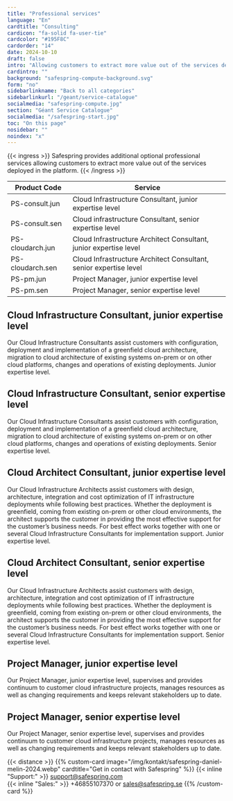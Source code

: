```yaml
---
title: "Professional services"
language: "En"
cardtitle: "Consulting"
cardicon: "fa-solid fa-user-tie"
cardcolor: "#195F8C"
cardorder: "14"
date: 2024-10-10
draft: false
intro: "Allowing customers to extract more value out of the services deployed in the platform"
cardintro: ""
background: "safespring-compute-background.svg"
form: "no"
sidebarlinkname: "Back to all categories"
sidebarlinkurl: "/geant/service-catalogue"
socialmedia: "safespring-compute.jpg"
section: "Géant Service Catalogue"
socialmedia: "/safespring-start.jpg"
toc: "On this page"
nosidebar: ""
noindex: "x"
---
```


{{< ingress >}}
Safespring provides additional optional professional services allowing customers to extract more value out of the services deployed in the platform.
{{< /ingress >}}

| Product Code     | Service                                                             |
|------------------|---------------------------------------------------------------------|
| PS-consult.jun   | Cloud Infrastructure   Consultant, junior expertise level           |
| PS-consult.sen   | Cloud infrastructure Consultant, senior expertise level             |
| PS-cloudarch.jun | Cloud Infrastructure Architect Consultant,   junior expertise level |
| PS-cloudarch.sen | Cloud Infrastructure Architect Consultant, senior expertise level   |
| PS-pm.jun        | Project Manager, junior   expertise level                           |
| PS-pm.sen        | Project Manager, senior expertise level                             |

## Cloud Infrastructure Consultant, junior expertise level
Our Cloud Infrastructure Consultants assist customers with configuration, deployment and implementation of a greenfield cloud architecture, migration to cloud architecture of existing systems on-prem or on other cloud platforms, changes and operations of existing deployments. Junior expertise level.

## Cloud Infrastructure Consultant, senior expertise level
Our Cloud Infrastructure Consultants assist customers with configuration, deployment and implementation of a greenfield cloud architecture, migration to cloud architecture of existing systems on-prem or on other cloud platforms, changes and operations of existing deployments. Senior expertise level.

## Cloud Architect Consultant, junior expertise level
Our Cloud Infrastructure Architects assist customers with design, architecture, integration and cost optimization of IT infrastructure deployments while following best practices. Whether the deployment is greenfield, coming from existing on-prem or other cloud environments, the architect supports the customer in providing the most effective support for the customer’s business needs. For best effect works together with one or several Cloud Infrastructure Consultants for implementation support. Junior expertise level.

## Cloud Architect Consultant, senior expertise level
Our Cloud Infrastructure Architects assist customers with design, architecture, integration and cost optimization of IT infrastructure deployments while following best practices. Whether the deployment is greenfield, coming from existing on-prem or other cloud environments, the architect supports the customer in providing the most effective support for the customer’s business needs. For best effect works together with one or several Cloud Infrastructure Consultants for implementation support. Senior expertise level.

## Project Manager, junior expertise level
Our Project Manager, junior expertise level, supervises and provides continuum to customer cloud infrastructure projects, manages resources as well as changing requirements and keeps relevant stakeholders up to date.

## Project Manager, senior expertise level
Our Project Manager, senior expertise level, supervises and provides continuum to customer cloud infrastructure projects, manages resources as well as changing requirements and keeps relevant stakeholders up to date.

{{< distance >}}
{{% custom-card image="/img/kontakt/safespring-daniel-melin-2024.webp" cardtitle="Get in contact with Safespring" %}}
{{< inline "Support:" >}} support@safespring.com  
{{< inline "Sales:" >}} +46855107370 or sales@safespring.se
{{% /custom-card %}}